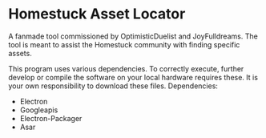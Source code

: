 # Homestuck Asset Locator
A fanmade tool commissioned by OptimisticDuelist and JoyFulldreams.
The tool is meant to assist the Homestuck community with finding specific assets.

This program uses various dependencies. To correctly execute, further develop or compile the software on your local hardware requires these. It is your own responsibility to download these files.
Dependencies:
* Electron
* Googleapis
* Electron-Packager
* Asar